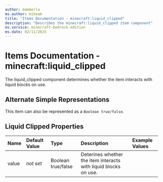 ```yaml
---
author: mammerla
ms.author: mikeam
title: "Items Documentation - minecraft:liquid_clipped"
description: "Describes the minecraft:liquid_clipped item component"
ms.service: minecraft-bedrock-edition
ms.date: 02/11/2025 
---
```


# Items Documentation - minecraft:liquid_clipped

The liquid_clipped component determines whether the item interacts with liquid blocks on use.

## Alternate Simple Representations

This item can also be represented as a `Boolean true/false`.


## Liquid Clipped Properties

|Name       |Default Value |Type |Description |Example Values |
|:----------|:-------------|:----|:-----------|:------------- |
| value | *not set* | Boolean true/false | Deterines whether the item interacts with liquid blocks on use. |  | 